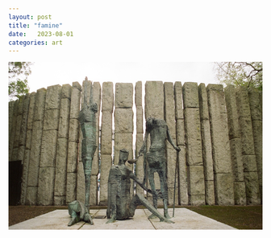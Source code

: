 ```yaml
---
layout: post
title: "famine"
date:   2023-08-01
categories: art
---
```


![famine](/img/arts/nikon-fm/batch-2-colour/famine.jpg)
